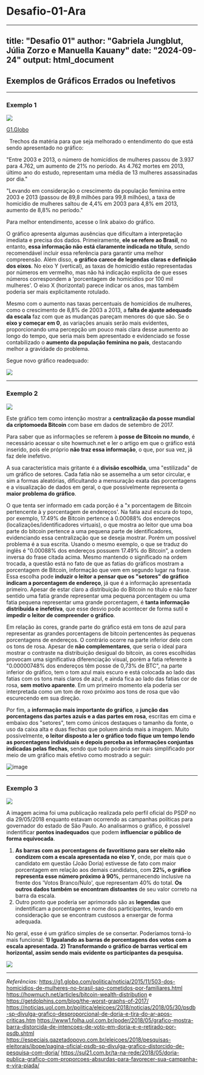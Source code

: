 # Desafio-01-Ara

---
title: "Desafio 01"
author: "Gabriela Jungblut, Júlia Zorzo e Manuella Kauany"
date: "2024-09-24"
output: html_document
---

## Exemplos de Gráficos Errados ou Inefetivos

***

### Exemplo 1

![](https://s2.glbimg.com/0GgPNg_c3HCj150DMgHMT9E23Xs=/s.glbimg.com/jo/g1/f/original/2015/11/09/homicidios-de-mulheres.jpg)

[G1.Globo](https://g1.globo.com/politica/noticia/2015/11/503-dos-homicidios-de-mulheres-no-brasil-sao-cometidos-por-familiares.html)

 
Trechos da matéria para que seja melhorado o entendimento do que está sendo apresentado no gráfico: 

"Entre 2003 e 2013, o número de homicídios de mulheres passou de 3.937 para 4.762, um aumento de 21% no período. As 4.762 mortes em 2013, último ano do estudo, representam uma média de 13 mulheres assassinadas por dia."

"Levando em consideração o crescimento da população feminina entre 2003 e 2013 (passou de 89,8 milhões para 99,8 milhões), a taxa de homicídio de mulheres saltou de 4,4% em 2003 para 4,8% em 2013, aumento de 8,8% no período."

Para melhor entendimento, acesse o link abaixo do gráfico. 

O gráfico apresenta algumas ausências que dificultam a interpretação imediata e precisa dos dados. Primeiramente, **ele se refere ao Brasil**, no entanto, **essa informação não está claramente indicada no título**, sendo recomendável incluir essa referência para garantir uma melhor compreensão. Além disso, **o gráfico carece de legendas claras e definição dos eixos**. No eixo Y (vertical), as taxas de homicídio estão representadas por números em vermelho, mas não há indicação explícita de que esses números correspondem a 'porcentagem de homicídios por 100 mil mulheres'. O eixo X (horizontal) parece indicar os anos, mas também poderia ser mais explicitamente rotulado. 

Mesmo com o aumento nas taxas percentuais de homicídios de mulheres, como o crescimento de 8,8% de 2003 a 2013, a **falta de ajuste adequado da escala** faz com que as mudanças pareçam menores do que são. Se o **eixo y começar em 0**, as variações anuais serão mais evidentes, proporcionando uma percepção um pouco mais clara desse aumento ao longo do tempo, que seria mais bem apresentado e evidenciado se fosse contabilizado o **aumento da população feminina no país**, destacando melhor a gravidade do problema.

Segue novo gráfico readequado:

 ![](https://github.com/user-attachments/assets/8bb11369-04d0-4d66-8085-3b5fd3ad76a3)

***

### Exemplo 2

![](https://cdn.howmuch.net/content/images/1600/voronoi-bitcoin_2-7b4d.png)

  Este gráfico tem como intenção mostrar a **centralização da posse mundial da criptomoeda Bitcoin** com base em dados de setembro de 2017. 
  
  Para saber que as informações se referem à **posse de Bitcoin no mundo**, é necessário acessar o site howmuch.net e ler o artigo em que o gráfico está inserido, pois ele próprio **não traz essa informação**, o que, por sua vez, já faz dele inefetivo. 
  
  A sua característica mais gritante é a **divisão escolhida**, uma "estilizada" de um gráfico de setores. Cada fatia não se assemelha a um setor circular, e sim a formas aleatórias, dificultando a mensuração exata das porcentagens e a visualização de dados em geral, o que possivelmente representa o **maior problema do gráfico**. 
  
  O que tenta ser informado em cada porção é a "x porcentagem de Bitcoin pertencente à y porcentagem de endereços'. Na fatia azul escura do topo, por exemplo, 17.49% de Bitcoin pertence à 0.00088% dos endereços (localizações/identificadores virtuais), o que mostra ao leitor que uma boa parte do bitcoin pertence a uma pequena parte de identificadores, evidenciando essa centralização que se deseja mostrar. Porém um possível problema é a sua escrita. Usando o mesmo exemplo, o que se traduz do inglês é "0.00088% dos endereços possuem 17.49% do Bitcoin", a ordem inversa do frase citada acima. Mesmo mantendo o significado na ordem trocada, a questão está no fato de que as fatias do gráficos mostram a porcentagem de Bitcoin, informação que vem em segundo lugar na frase. Essa escolha pode **induzir o leitor a pensar que os "setores" do gráfico indicam a porcentagem de endereço**, já que é a informação apresentada primeiro. Apesar de estar claro a distribuição do Bitcoin no título e não fazer sentido uma fatia grande representar uma pequena porcentagem ou uma fatia pequena representar uma grande porcentagem, é **tanta informação distribuída e inefetiva**, que esse desvio pode acontecer de forma sutil e **impedir o leitor de compreender o gráfico**.
  
  Em relação às cores, grande parte do gráfico está em tons de azul para representar as grandes porcentagens de bitcoin pertencentes às pequenas porcentagens de endereços. O contrário ocorre na parte inferior dele com os tons de rosa. Apesar de **não complementares**, que seria o ideal para mostrar o contraste na distribuição desigual do bitcoin, as cores escolhidas provocam uma significativa diferenciação visual, porém a fatia referente à "0.00000748% dos endereços têm posse de 0,73% de BTC", na parte inferior do gráfico, tem o tom azul mais escuro e está colocada ao lado das fatias com os tons mais claros de azul, e ainda fica ao lado das fatias cor de rosa, **sem motivo aparente**. Em um primeiro momento ela poderia ser interpretada como um tom de roxo próximo aos tons de rosa que vão escurecendo em sua direção. 
  
  Por fim, a **informação mais importante do gráfico**, a **junção das porcentagens das partes azuis e a das partes em rosa**, escritas em cima e embaixo dos "setores", tem como únicos destaques o tamanho da fonte, o uso da caixa alta e duas flechas que poluem ainda mais a imagem. Muito possivelmente, **o leitor disposto a ler o gráfico todo fique um tempo lendo as porcentagens individuais e depois perceba as informações conjuntas indicadas pelas flechas**, sendo que tudo poderia ser mais simplificado por meio de um gráfico mais efetivo como mostrado a seguir: 

![image](https://github.com/user-attachments/assets/11b3fab9-51c6-44b0-b74f-43ce43297f02)

***

### Exemplo 3

![](https://multimidia.gazetadopovo.com.br/media/info/2018/201806/doria/doria-gif-0.png)

   A imagem acima foi uma publicação realizada pelo perfil oficial do PSDP no dia 29/05/2018 enquanto estavam ocorrendo as campanhas políticas para governador do estado de São Paulo. Ao analisarmos o gráfico, é possível indentificar **pontos inadequados** que podem **influenciar o público de forma equivocada**.
   1) **As barras com as porcentagens de favoritismo para ser eleito não condizem com a escala apresentada no eixo Y**, onde, por mais que o candidato em questão (João Doria) estivesse de fato com maior porcentagem em relação aos demais candidatos, com **22%, o gráfico representa esse número próximo à 90%**, permanecendo inclusive na frente dos 'Votos Branco/Nulo', que representam 40% do total. **Os outros dados também se encontram distoantes** de seu valor correto na barra da escala.
   2) Outro ponto que poderia ser aprimorado são as **legendas** que indentificam a porcentagem e nome dos participantes, levando em consideração que se encontram custosos a enxergar de forma adequada.

   No geral, esse é um gráfico simples de se consertar. Poderíamos torná-lo mais funcional:
   **1) Igualando as barras de porcentagens dos votos com a escala apresentada.**
   **2) Transformando o gráfico de barras vertical em horizontal, assim sendo mais evidente os participantes da pesquisa.**

![](https://drive.google.com/uc?id=19-yhYcao8JMv7_dJ_nc8nqf46Y0eAxZ5)

***

*Referências:*
https://g1.globo.com/politica/noticia/2015/11/503-dos-homicidios-de-mulheres-no-brasil-sao-cometidos-por-familiares.html
https://howmuch.net/articles/bitcoin-wealth-distribution e https://getdolphins.com/blog/the-worst-graphs-of-2017/
https://noticias.uol.com.br/politica/eleicoes/2018/noticias/2018/05/30/psdb-sp-divulga-grafico-desproporcional-de-doria-e-tira-do-ar-apos-criticas.htm
https://www1.folha.uol.com.br/poder/2018/05/grafico-mostra-barra-distorcida-de-intencoes-de-voto-em-doria-e-e-retirado-por-psdb.shtml
https://especiais.gazetadopovo.com.br/eleicoes/2018/pesquisas-eleitorais/ibope/pagina-oficial-psdb-sp-divulga-grafico-distorcido-de-pesquisa-com-doria/
https://sul21.com.br/ta-na-rede/2018/05/doria-publica-grafico-com-proporcoes-absurdas-para-favorecer-sua-campanha-e-vira-piada/





